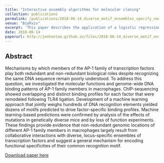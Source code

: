 ```yaml
---
title: "Interactive assembly algorithms for molecular cloning"
collection: publications
permalink: /publications/2018-06-14_diverse_motif_ensembles_specify_non-redundant_dna_binding_activities_of_ap-1_family_members_in_macrophages
venue: "BioRxiv"
excerpt: 'This paper describes the application of a logistic regression model that uses a feature set, which is programmatically curated to reduce multiple collinearity, to identify combinations of sequence features targeted by transcription factors within the AP-1 transcription factor family.'
date: 2018-06-14
paperurl: http://jenhantao.github.io/files/2018-06-14_diverse_motif_ensembles_specify_non-redundant_dna_binding_activities_of_ap-1_family_members_in_macrophages.pdf
---
```


## Abstract
Mechanisms by which members of the AP-1 family of transcription factors play both redundant and non-redundant biological roles despite recognizing the same DNA sequence remain poorly understood. To address this question, we investigated the molecular functions and genome-wide DNA binding patterns of AP-1 family members in macrophages. ChIP-sequencing showed overlapping and distinct binding profiles for each factor that were remodeled following TLR4 ligation. Development of a machine learning approach that jointly weighs hundreds of DNA recognition elements yielded dozens of motifs predicted to drive factor-specific binding profiles. Machine learning-based predictions were confirmed by analysis of the effects of mutations in genetically diverse mice and by loss of function experiments. These findings provide evidence that non-redundant genomic locations of different AP-1 family members in macrophages largely result from collaborative interactions with diverse, locus-specific ensembles of transcription factors and suggest a general mechanism for encoding functional specificities of their common recognition motif.

[Download paper here](http://jenhantao.github.io/files/2018-06-14_diverse_motif_ensembles_specify_non-redundant_dna_binding_activities_of_ap-1_family_members_in_macrophages.pdf)
